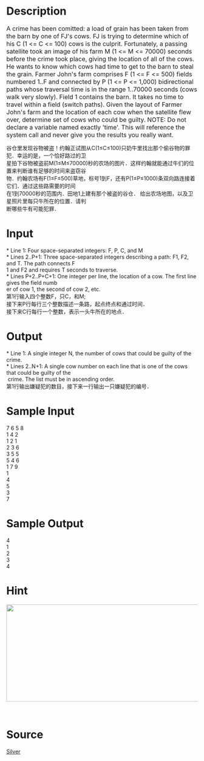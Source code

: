 
# Description

<div class="content"><p><span style="font-size: medium">A crime has been comitted: a load of grain has been taken from the barn by one of FJ&#39;s cows. FJ is trying to determine which of his C (1 &lt;= C &lt;= 100) cows is the culprit. Fortunately, a passing satellite took an image of his farm M (1 &lt;= M &lt;= 70000) seconds before the crime took place, giving the location of all of the cows. He wants to know which cows had time to get to the barn to steal the grain. Farmer John&#39;s farm comprises F (1 &lt;= F &lt;= 500) fields numbered 1..F and connected by P (1 &lt;= P &lt;= 1,000) bidirectional paths whose traversal time is in the range 1..70000 seconds (cows walk very slowly). Field 1 contains the barn. It takes no time to travel within a field (switch paths). Given the layout of Farmer John&#39;s farm and the location of each cow when the satellite flew over, determine set of cows who could be guilty. NOTE: Do not declare a variable named exactly &#39;time&#39;. This will reference the system call and never give you the results you really want. </span></p>
<div>
<div>谷仓里发现谷物被盗！约翰正试图从C(1≤C≤100)只奶牛里找出那个偷谷物的罪犯．幸运的是，一个恰好路过的卫</div>
<div>星拍下谷物被盗前M(1≤M≤70000)秒的农场的图片．这样约翰就能通过牛们的位置来判断谁有足够的时间来盗窃谷</div>
<div>物．约翰农场有F(1≤F≤500)草地，标号1到F，还有P(1≤P≤1000)条双向路连接着它们．通过这些路需要的时间</div>
<div>在1到70000秒的范围内．田地1上建有那个被盗的谷仓． 给出农场地图，以及卫星照片里每只牛所在的位置．请判</div>
<div>断哪些牛有可能犯罪．</div>
</div></div>

# Input

<div class="content"><div>* Line 1: Four space-separated integers: F, P, C, and M </div>
<div>* Lines 2..P+1: Three space-separated integers describing a path: F1, F2, and T. The path connects F</div>
<div>1 and F2 and requires T seconds to traverse. </div>
<div>* Lines P+2..P+C+1: One integer per line, the location of a cow. The first line gives the field numb</div>
<div>er of cow 1, the second of cow 2, etc.</div>
<div></div>
<div>第1行输入四个整数F，只C，和M;</div>
<div>接下来P行每行三个整数描述一条路，起点终点和通过时间．</div>
<div>接下来C行每行一个整数，表示一头牛所在的地点．</div></div>

# Output

<div class="content"><div>* Line 1: A single integer N, the number of cows that could be guilty of the crime.</div>
<div>* Lines 2..N+1: A single cow number on each line that is one of the cows that could be guilty of the</div>
<div> crime. The list must be in ascending order.</div>
<div>第1行输出嫌疑犯的数目，接下来一行输出一只嫌疑犯的编号．</div></div>

# Sample Input

<div class="content"><span class="sampledata">7 6 5 8<br/>
1 4 2<br/>
1 2 1<br/>
2 3 6<br/>
3 5 5<br/>
5 4 6<br/>
1 7 9<br/>
1<br/>
4<br/>
5<br/>
3<br/>
7<br/>
</span></div>

# Sample Output

<div class="content"><span class="sampledata">4<br/>
1<br/>
2<br/>
3<br/>
4<br/>
</span></div>

# Hint

<div class="content"><p></p><p><img height="256" alt="" width="622" src="/source/bzoj/1681/img/aHR0cHM6Ly9seWRzeS5jb20vSnVkZ2VPbmxpbmUvdXBsb2FkLzIwMTQwMS80NCg0KS5qcGc=.jpg"/></p><br/>
<p></p><p></p></div>

# Source

<div class="content"><p><a href="problemset.php?search=Silver">Silver</a></p></div>

